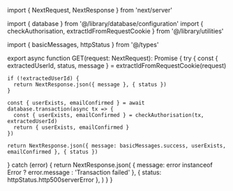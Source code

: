 import { NextRequest, NextResponse } from 'next/server'

import { database } from '@/library/database/configuration'
import { checkAuthorisation, extractIdFromRequestCookie } from '@/library/utilities'

import { basicMessages, httpStatus } from '@/types'

export async function GET(request: NextRequest): Promise<NextResponse> {
try {
const { extractedUserId, status, message } = extractIdFromRequestCookie(request)

    if (!extractedUserId) {
      return NextResponse.json({ message }, { status })
    }

    const { userExists, emailConfirmed } = await database.transaction(async tx => {
      const { userExists, emailConfirmed } = checkAuthorisation(tx, extractedUserId)
      return { userExists, emailConfirmed }
    })

    return NextResponse.json({ message: basicMessages.success, userExists, emailConfirmed }, { status })

} catch (error) {
return NextResponse.json(
{ message: error instanceof Error ? error.message : 'Transaction failed' },
{ status: httpStatus.http500serverError },
)
}
}
